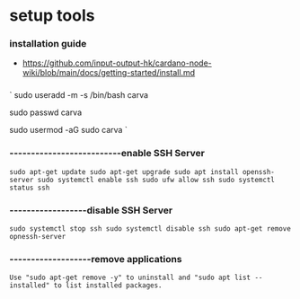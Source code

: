 # setup tools

### installation guide
  - https://github.com/input-output-hk/cardano-node-wiki/blob/main/docs/getting-started/install.md

### 
`
sudo useradd -m -s /bin/bash carva

sudo passwd carva

sudo usermod -aG sudo carva
`

### --------------------------enable SSH Server
`
sudo apt-get update
sudo apt-get upgrade
sudo apt install openssh-server
sudo systemctl enable ssh
sudo ufw allow ssh
sudo systemctl status ssh
`

### ------------------disable SSH Server
`
sudo systemctl stop ssh
sudo systemctl disable ssh
sudo apt-get remove opnessh-server
`
### -------------------remove applications
`
Use "sudo apt-get remove -y" to uninstall and "sudo apt list --installed" to list installed packages.
`
